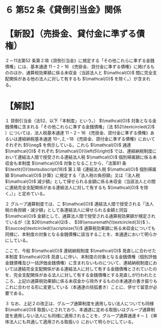 # ６ 第52 条《貸倒引当金》関係

# 【新設】（売掛金、貸付金に準ずる債権）

２－11法第52 条第２項《貸倒引当金》に規定する「その他これらに準ずる金銭債権」には、基本通達 $11-2-16$ 《売掛金、貸付金に準ずる債権》に掲げるもののほか、通算税効果額に係る未収金（当該法人と $\\mathcal{O}$ 間に完全支配関係がある他の法人に対して有するも $\\mathcal{O}$ を除く。）が含まれる。

# 【解説】

１ 貸倒引当金（法52、以下「本制度」という。） $\\mathcal{O}$ 対象となる金銭債権に含まれる「その他これらに準ずる金銭債権」（法 $52\\textcircled{2}$ ）については、法人税基本通達 $11-2-16$ 《売掛金、貸付金に準ずる債権》あるいは連結納税基本通達 $10-,2,-18$ 《売掛金、貸付金に準ずる債権》においてそれぞれ $5\\neg$ を例示している。これら $\\mathcal{O}$ 通達 $\\mathcal{O}$ それぞれ $\\mathcal{O}\\left(5\\right)$ では、連結納税制度において連結法人間で授受される連結法人税 $\\mathcal{O}$ 個別帰属額に係る未収金も本制度 $\\mathcal{O}$ 対象となることから、「法第81 条 $\\textit{O}\\textsubscript{18}$ 第１項《連結法人税 $\\mathcal{O}$ 個別帰属額 $\\mathcal{O}$ 計算》に規定する『法人税の負担額』又は『法人税 $\\mathcal{O}$ 減少額』として帰せられる金額に係る未収金（当該法人との間に連結完全支配関係がある連結法人に対して有するも $\\mathcal{O}$ を除く。）」と定めている。

２ グループ通算制度では、こ $\\mathcal{O}$ 連結法人間で授受される「法人税の負担額・減少額」として各連結法人に帰せられる金額と同旨 $\\mathcal{O}$ 金額として、通算法人間で授受される通算税効果額が規定されているが（法 $26\\mathcal{Q}$ 、 $38\\ensuremath{\\textcircled{3}}$ ）、 $\\succeq\\textcircled{\\scriptsize{1}}$ 通算税効果額に係る未収金についても同様に、本制度の対象となる金銭債権に該当することを、本通達において明らかにしている。

ここで、今般 $\\mathcal{O}$ 連結納税制度 $\\mathcal{O}$ 見直しに合わせた本制度 $\\mathcal{O}$ 見直しに伴い、本制度の対象となる金銭債権（個別評価金銭債権及び一括評価金銭債権）に含まれないものについて、連結納税制度においては連結完全支配関係がある連結法人に対して有する金銭債権とされていたのを、完全支配関係がある法人に対して有する金銭債権とする見直しが行われたところ、上記の通算税効果額に係る未収金から除外するものの本通達の書き振りもこれに合わせる形に変更している（本通達の括弧書き）ことに、併せて留意が必要である。

３ なお、上記２の改正は、グループ通算制度を適用しない法人についても同様 $\\mathcal{O}$ 取扱いとされており、本通達に定める取扱いはグループ通算制度を適用しない法人にも同様に適用されることを、グループ通算通達４－１《単体法人にも共通して適用される取扱い》において明らかにしている。